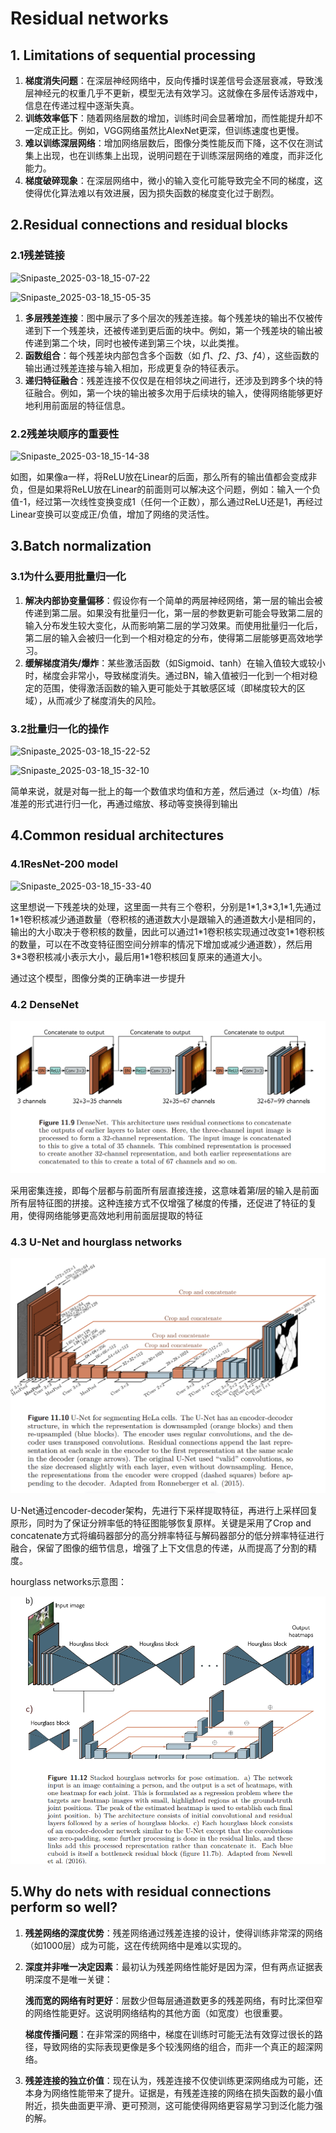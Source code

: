 # Residual networks

## 1. Limitations of sequential processing

1. **梯度消失问题**：在深层神经网络中，反向传播时误差信号会逐层衰减，导致浅层神经元的权重几乎不更新，模型无法有效学习。这就像在多层传话游戏中，信息在传递过程中逐渐失真。
2. **训练效率低下**：随着网络层数的增加，训练时间会显著增加，而性能提升却不一定成正比。例如，VGG网络虽然比AlexNet更深，但训练速度也更慢。
3. **难以训练深层网络**：增加网络层数后，图像分类性能反而下降，这不仅在测试集上出现，也在训练集上出现，说明问题在于训练深层网络的难度，而非泛化能力。
4. **梯度破碎现象**：在深层网络中，微小的输入变化可能导致完全不同的梯度，这使得优化算法难以有效进展，因为损失函数的梯度变化过于剧烈。

## 2.Residual connections and residual blocks

### 2.1残差链接

![Snipaste_2025-03-18_15-07-22](E:/github/UnderstandingDeepLearning/figure/Snipaste_2025-03-18_15-07-22.png)

![Snipaste_2025-03-18_15-05-35](E:/github/UnderstandingDeepLearning/figure/Snipaste_2025-03-18_15-05-35.png)

1. **多层残差连接**：图中展示了多个层次的残差连接。每个残差块的输出不仅被传递到下一个残差块，还被传递到更后面的块中。例如，第一个残差块的输出被传递到第二个块，同时也被传递到第三个块，以此类推。
2. **函数组合**：每个残差块内部包含多个函数（如 *f*1、*f*2、*f*3、*f*4），这些函数的输出通过残差连接与输入相加，形成更复杂的特征表示。
3. **递归特征融合**：残差连接不仅仅是在相邻块之间进行，还涉及到跨多个块的特征融合。例如，第一个块的输出被多次用于后续块的输入，使得网络能够更好地利用前面层的特征信息。

### 2.2残差块顺序的重要性

![Snipaste_2025-03-18_15-14-38](E:/github/UnderstandingDeepLearning/figure/Snipaste_2025-03-18_15-14-38.png)

如图，如果像a一样，将ReLU放在Linear的后面，那么所有的输出值都会变成非负，但是如果将ReLU放在Linear的前面则可以解决这个问题，例如：输入一个负值-1，经过第一次线性变换变成1（任何一个正数），那么通过ReLU还是1，再经过Linear变换可以变成正/负值，增加了网络的灵活性。

## 3.Batch normalization

### 3.1为什么要用批量归一化

1. **解决内部协变量偏移**：假设你有一个简单的两层神经网络，第一层的输出会被传递到第二层。如果没有批量归一化，第一层的参数更新可能会导致第二层的输入分布发生较大变化，从而影响第二层的学习效果。而使用批量归一化后，第二层的输入会被归一化到一个相对稳定的分布，使得第二层能够更高效地学习。
2. **缓解梯度消失/爆炸**：某些激活函数（如Sigmoid、tanh）在输入值较大或较小时，梯度会非常小，导致梯度消失。通过BN，输入值被归一化到一个相对稳定的范围，使得激活函数的输入更可能处于其敏感区域（即梯度较大的区域），从而减少了梯度消失的风险。

### 3.2批量归一化的操作

![Snipaste_2025-03-18_15-22-52](E:/github/UnderstandingDeepLearning/figure/Snipaste_2025-03-18_15-22-52.png)

![Snipaste_2025-03-18_15-32-10](E:/github/UnderstandingDeepLearning/figure/Snipaste_2025-03-18_15-32-10.png)

简单来说，就是对每一批上的每一个数值求均值和方差，然后通过（x-均值）/标准差的形式进行归一化，再通过缩放、移动等变换得到输出

## 4.Common residual architectures

### 4.1ResNet-200 model



![Snipaste_2025-03-18_15-33-40](E:/github/UnderstandingDeepLearning/figure/Snipaste_2025-03-18_15-33-40.png)

这里想说一下残差块的处理，这里面一共有三个卷积，分别是1\*1,3\*3,1\*1,先通过1\*1卷积核减少通道数量（卷积核的通道数大小是跟输入的通道数大小是相同的，输出的大小取决于卷积核的数量，因此可以通过1\*1卷积核实现通过改变1\*1卷积核的数量，可以在不改变特征图空间分辨率的情况下增加或减少通道数），然后用3\*3卷积核减小表示大小，最后用1\*1卷积核回复原来的通道大小。

通过这个模型，图像分类的正确率进一步提升

### 4.2 DenseNet

![Snipaste_2025-03-18_15-44-46](../figure/Snipaste_2025-03-18_15-44-46.png)

采用密集连接，即每个层都与前面所有层直接连接，这意味着第*l*层的输入是前面所有层特征图的拼接。这种连接方式不仅增强了梯度的传播，还促进了特征的复用，使得网络能够更高效地利用前面层提取的特征

### 4.3 U-Net and hourglass networks

![Snipaste_2025-03-18_15-46-05](../figure/Snipaste_2025-03-18_15-46-05.png)

U-Net通过encoder-decoder架构，先进行下采样提取特征，再进行上采样回复原形，同时为了保证分辨率低的特征图能够恢复原样。关键是采用了Crop and concatenate方式将编码器部分的高分辨率特征与解码器部分的低分辨率特征进行融合，保留了图像的细节信息，增强了上下文信息的传递，从而提高了分割的精度。

hourglass networks示意图：

![Snipaste_2025-03-18_15-52-25](../figure/Snipaste_2025-03-18_15-52-25.png)

## 5.Why do nets with residual connections perform so well?

1. **残差网络的深度优势**：残差网络通过残差连接的设计，使得训练非常深的网络（如1000层）成为可能，这在传统网络中是难以实现的。

2. **深度并非唯一决定因素**：最初认为残差网络性能好是因为深，但有两点证据表明深度不是唯一关键：

   **浅而宽的网络有时更好**：层数少但每层通道数更多的残差网络，有时比深但窄的网络性能更好。这说明网络结构的其他方面（如宽度）也很重要。

   **梯度传播问题**：在非常深的网络中，梯度在训练时可能无法有效穿过很长的路径，导致网络的实际表现更像是多个较浅网络的组合，而非一个真正的超深网络。

3. **残差连接的独立价值**：现在认为，残差连接不仅使训练更深网络成为可能，还本身为网络性能带来了提升。证据是，有残差连接的网络在损失函数的最小值附近，损失曲面更平滑、更可预测，这可能使得网络更容易学习到泛化能力强的解。